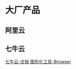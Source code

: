 # 大厂产品

## 阿里云

## 七牛云

[七牛云-文档](https://developer.qiniu.com/kodo)
[图形化工具-Browser](https://developer.qiniu.com/kodo/5972/kodo-browser)
